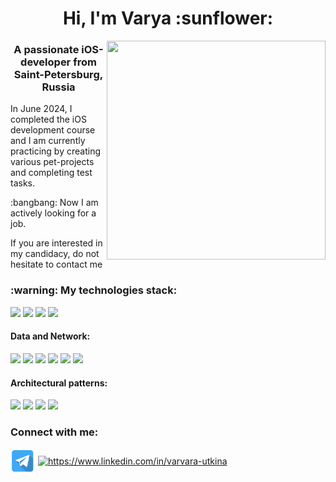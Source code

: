 <h1 align="center">Hi, I'm Varya :sunflower:</h1>
<img src="https://fiverr-res.cloudinary.com/images/t_main1,q_auto,f_auto,q_auto,f_auto/gigs/70406846/original/858b7a223649226ecfd36480a7498b38b32e042b/create-awesome-animated-graphic.png" alt="" align="right" width="350" height="350" />

<h3 align="center">A passionate iOS-developer from Saint-Petersburg, Russia</h3>

<p>In June 2024, I completed the iOS development course and I am currently practicing by creating various pet-projects and completing test tasks.</p>
<p>:bangbang: Now I am actively looking for a job.</p>
<p>If you are interested in my candidacy, do not hesitate to contact me</p>

<h3 align="left">:warning: My technologies stack:</h3>

<img src="https://img.shields.io/badge/Swift-2F4F4F?style=for-the-badge&logo=swift&logoColor=FF4500"/> <img src="https://img.shields.io/badge/UIKIT-ADD8E6?style=for-the-badge&logo=uikit&logoColor=000080"/> <img src="https://img.shields.io/badge/SwiftUI-DC143C?style=for-the-badge"/> <img src="https://img.shields.io/badge/Git-FFFAFA?style=for-the-badge&logo=git&logoColor=FF4500"/>

<h4 align="left">Data and Network:</h4>
<p><img src="https://img.shields.io/badge/URLSession-006400?style=for-the-badge"/> <img src="https://img.shields.io/badge/Alamofire-8B0000?style=for-the-badge"/> <img src="https://img.shields.io/badge/Async-await-CD5C5C?style=for-the-badge"/> <img src="https://img.shields.io/badge/Core Data-008000?style=for-the-badge"/> <img src="https://img.shields.io/badge/User Defaults-DAA520?style=for-the-badge"/> <img src="https://img.shields.io/badge/Realm-800080?style=for-the-badge"/></p>

<h4 align="left">Architectural patterns:</h4>
<p><img src="https://img.shields.io/badge/MVC-8B0000?style=for-the-badge"/> <img src="https://img.shields.io/badge/MVVM-008080?style=for-the-badge"/> <img src="https://img.shields.io/badge/VIPER-800080?style=for-the-badge"/> <img src="https://img.shields.io/badge/Clean Swift-FFDEAD?style=for-the-badge"/></p>

<h3 align="left">Connect with me:</h3>
<p align="left">
<a href="https://t.me/var_ka" target="blank"><img align="center" src="https://github.com/VaryaUtkina/varyautkina/blob/d67d17f73743628a834a5f69ba35debe482789d4/assets/telegram_sidxucjghnne.svg" height="40" width="40" /></a>
<a href="https://linkedin.com/in/https://www.linkedin.com/in/varvara-utkina" target="blank"><img align="center" src="https://raw.githubusercontent.com/rahuldkjain/github-profile-readme-generator/master/src/images/icons/Social/linked-in-alt.svg" alt="https://www.linkedin.com/in/varvara-utkina" height="30" width="40" /></a>
</p>


<!--
**VaryaUtkina/varyautkina** is a ✨ _special_ ✨ repository because its `README.md` (this file) appears on your GitHub profile.

Here are some ideas to get you started:

- 🔭 I’m currently working on ...
- 🌱 I’m currently learning ...
- 👯 I’m looking to collaborate on ...
- 🤔 I’m looking for help with ...
- 💬 Ask me about ...
- 📫 How to reach me: ...
- 😄 Pronouns: ...
- ⚡ Fun fact: ...
-->

